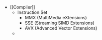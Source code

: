 - [[Compiler]]
	- Instruction Set
		- MMX (MultiMedia eXtensions)
		- SSE (Streaming SIMD Extensions)
		- AVX (Advanced Vector Extensions)
	-